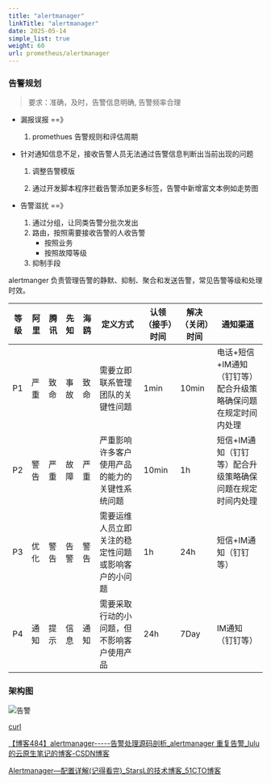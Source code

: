 ```yaml
---
title: "alertmanager"
linkTitle: "alertmanager"
date: 2025-05-14
simple_list: true
weight: 60
url: prometheus/alertmanager
---
```


### 告警规划

> 要求：准确，及时，告警信息明确, 告警频率合理

+ 漏报误报 ==》 

  1. promethues 告警规则和评估周期

  

+ 针对通知信息不足，接收告警人员无法通过告警信息判断出当前出现的问题

  1. 调整告警模版

  2. 通过开发脚本程序拦截告警添加更多标签，告警中新增富文本例如走势图

     

+ 告警滋扰 ==》 

  1. 通过分组，让同类告警分批次发出
  2. 路由，按照需要接收告警的人收告警
     + 按照业务
     + 按照故障等级
  3. 抑制手段



alertmanger 负责管理告警的静默、抑制、聚合和发送告警，常见告警等级和处理时效。

| 等级 | 阿里 | 腾讯 | 先知 | 海鸥 | 定义方式                                           | 认领（接手）时间 | 解决（关闭）时间 | 通知渠道                                                     |
| ---- | ---- | ---- | ---- | ---- | -------------------------------------------------- | ---------------- | ---------------- | ------------------------------------------------------------ |
| P1   | 严重 | 致命 | 事故 | 致命 | 需要立即联系管理团队的关键性问题                   | 1min             | 10min            | 电话+短信+IM通知（钉钉等）配合升级策略确保问题在规定时间内处理 |
| P2   | 警告 | 严重 | 故障 | 严重 | 严重影响许多客户使用产品的能力的关键性系统问题     | 10min            | 1h               | 短信+IM通知（钉钉等）配合升级策略确保问题在规定时间内处理    |
| P3   | 优化 | 警告 | 告警 | 警告 | 需要运维人员立即关注的稳定性问题或影响客户的小问题 | 1h               | 24h              | 短信+IM通知（钉钉等）                                        |
| P4   | 通知 | 提示 | 信息 | 通知 | 需要采取行动的小问题，但不影响客户使用产品         | 24h              | 7Day             | IM通知（钉钉等）                                             |

### 架构图

![告警](/docs/prometheus/alertmanager/img/告警.png)



[curl](https://www.cnblogs.com/fan-gx/p/12321351.html)

[【博客484】alertmanager-----告警处理源码剖析_alertmanager 重复告警_lulu的云原生笔记的博客-CSDN博客](https://blog.csdn.net/qq_43684922/article/details/126803822)

[Alertmanager—配置详解(记得看完)_StarsL的技术博客_51CTO博客](https://blog.51cto.com/starsliao/5763175)
